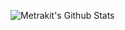![Metrakit's Github Stats](https://github-readme-stats-xi-ochre.vercel.app/api?username=Metrakit&theme=light&include_all_commits=true&show_icons=true&hide_border=true&count_private=true)
